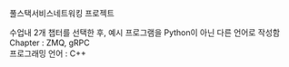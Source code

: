 풀스택서비스네트워킹 프로젝트

수업내 2개 챕터를 선택한 후, 예시 프로그램을 Python이 아닌 다른 언어로 작성함<br>
Chapter : ZMQ, gRPC<br>
프로그래밍 언어 : C++
